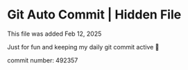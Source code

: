 # Git Auto Commit | Hidden File

This file was added Feb 12, 2025

Just for fun and keeping my daily git commit active 🤪

commit number: 492357
